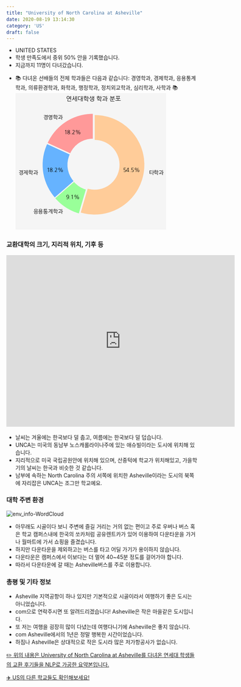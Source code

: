 ```yaml
---
title: "University of North Carolina at Asheville"
date: 2020-08-19 13:14:30
category: 'US'
draft: false
---
```



* UNITED STATES
* 학생 만족도에서 중위 50% 안을 기록했습니다.
* 지금까지 11명이 다녀갔습니다. 
- 📚 다녀온 선배들의 전체 학과들은 다음과 같습니다: 경영학과, 경제학과, 응용통계학과, 의류환경학과, 화학과, 행정학과, 정치외교학과, 심리학과, 사학과 📚
![department-info](../plots/US000222.png)
### 교환대학의 크기, 지리적 위치, 기후 등
<iframe
width="600"
height="450"
frameborder="0" style="border:0"
src="https://www.google.com/maps/embed/v1/place?key=AIzaSyC9e1AME-pVmWC4hBpFdu5S4dKzyepa3HQ&q=University+of+North+Carolina+at+Asheville&center=35.6304783,-82.5510469&zoom=14" allowfullscreen>
</iframe>

* 날씨는 겨울에는 한국보다 덜 춥고, 여름에는 한국보다 덜 덥습니다.
* UNCA는 미국의 동남부 노스캐롤라이나주에 있는 애슈빌이라는 도시에 위치해 있습니다.
* 지리적으로 미국 국립공원안에 위치해 있으며, 산중턱에 학교가 위치해있고, 가을학기의 날씨는 한국과 비슷한 것 같습니다.
* 남부에 속하는 North Carolina 주의 서쪽에 위치한 Asheville이라는 도시의 북쪽에 자리잡은 UNCA는 조그만 학교예요.


### 대학 주변 환경

![env_info-WordCloud](../univ_wordclouds_okt/env_info/US000222_env_info_okt.png)

* 아무래도 시골이다 보니 주변에 즐길 거리는 거의 없는 편이고 주로 우버나 버스 혹은 학교 캠퍼스내에 한국의 쏘카처럼 공유렌트카가 있어 이용하여 다운타운을 가거나 월마트에 가서 쇼핑을 즐겼습니다.
* 하지만 다운타운을 제외하고는 버스를 타고 어딜 가기가 용이하지 않습니다.
* 다운타운은 캠퍼스에서 이보다는 더 멀어 40~45분 정도를 걸어가야 합니다.
* 따라서 다운타운에 갈 때는 Asheville버스를 주로 이용합니다.


### 총평 및 기타 정보 
* Asheville 지역공항이 하나 있지만 기본적으로 시골이라서 여행하기 좋은 도시는 아니었습니다.
* com으로 연락주시면 또 알려드리겠습니다! Asheville은 작은 마을같은 도시입니다.
* 또 저는 여행을 굉장히 많이 다녔는데 여행다니기에 Asheville은 좋지 않습니다.
* com Asheville에서의 1년은 정말 행복한 시간이었습니다.
* 하짐나 Asheville은 상대적으로 작은 도시라 많은 저가항공사가 없습니다.


[✏️ 위의 내용은 University of North Carolina at Asheville를 다녀온 연세대 학생들의 교환 후기들을 NLP로 가공한 요약본입니다.](http://oia.yonsei.ac.kr/partner/expReport.asp?ucode=US000222&bgbn=A)

[✈️ US의 다른 학교들도 확인해보세요!](https://yonsei-exchange.netlify.app/?category=US)
